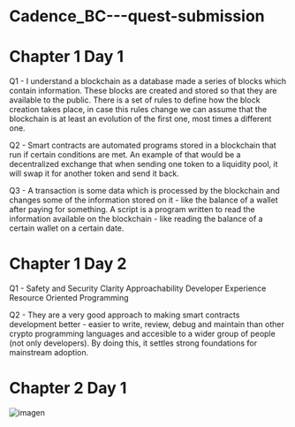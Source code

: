 # Cadence_BC---quest-submission

# Chapter 1 Day 1

Q1 - I understand a blockchain as a database made a series of blocks which contain information. These blocks are created and stored so that they are available to the public. There is a set of rules to define how the block creation takes place, in case this rules change we can assume that the blockchain is at least an evolution of the first one, most times a different one.

Q2 - Smart contracts are automated programs stored in a blockchain that run if certain conditions are met. An example of that would be a decentralized exchange that when sending one token to a liquidity pool, it will swap it for another token and send it back.

Q3 - A transaction is some data which is processed by the blockchain and changes some of the information stored on it - like the balance of a wallet after paying for something. 
 A script is a program written to read the information available on the blockchain - like reading the balance of a certain wallet on a certain date.

# Chapter 1 Day 2

Q1 - Safety and Security
     Clarity
     Approachability
     Developer Experience
     Resource Oriented Programming
     
Q2 - They are a very good approach to making smart contracts development better - easier to write, review, debug and maintain than other crypto programming languages and accesible to a wider group of people (not only developers). By doing this, it settles strong foundations for mainstream adoption.


# Chapter 2 Day 1

![imagen](https://user-images.githubusercontent.com/107128136/173701460-bc3919cb-e163-4fd0-af04-99730d6555c7.png)
